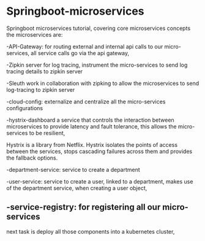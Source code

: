 # Springboot-microservices
Springboot microservices tutorial, covering core microservices concepts the microservices are:

-API-Gateway: for routing external and internal api calls to our micro-services,
all service calls go via the api gateway,

-Zipkin server for log tracing, instrument the micro-services to send log tracing details to zipkin server

-Sleuth work in collaboration with zipking to allow the microservices to send log-tracing to zipkin server

-cloud-config: externalize and centralize all the micro-services configurations

-hystrix-dashboard a service that controls the interaction between microservices to provide latency and fault tolerance, 
this allows the micro-services to be resilient,

Hystrix is a library from Netflix. Hystrix isolates the points of access between the services, 
stops cascading failures across them and provides the fallback options. 

-department-service: service to create a department

-user-service: service to create a user, linked to a department, makes use of the department service, when creating a user object,

-service-registry: for registering all our micro-services
------------
next task is deploy all those components into a kubernetes cluster,
